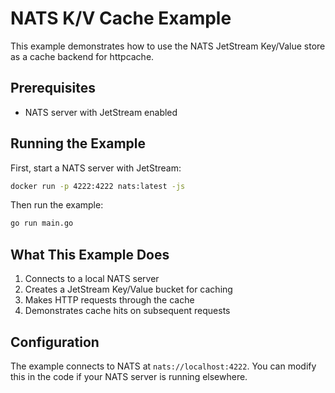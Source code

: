 # NATS K/V Cache Example

This example demonstrates how to use the NATS JetStream Key/Value store as a cache backend for httpcache.

## Prerequisites

- NATS server with JetStream enabled

## Running the Example

First, start a NATS server with JetStream:

```bash
docker run -p 4222:4222 nats:latest -js
```

Then run the example:

```bash
go run main.go
```

## What This Example Does

1. Connects to a local NATS server
2. Creates a JetStream Key/Value bucket for caching
3. Makes HTTP requests through the cache
4. Demonstrates cache hits on subsequent requests

## Configuration

The example connects to NATS at `nats://localhost:4222`. You can modify this in the code if your NATS server is running elsewhere.
